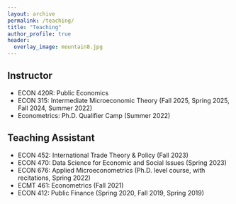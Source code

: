 ```yaml
---
layout: archive
permalink: /teaching/
title: "Teaching"
author_profile: true
header:
  overlay_image: mountain8.jpg
---
```




## Instructor
- ECON 420R: Public Economics
- ECON 315: Intermediate Microeconomic Theory (Fall 2025, Spring 2025, Fall 2024, Summer 2022)
- Econometrics: Ph.D. Qualifier Camp (Summer 2022)
## Teaching Assistant
- ECON 452: International Trade Theory & Policy (Fall 2023)
- ECON 470: Data Science for Economic and Social Issues (Spring 2023)
- ECON 676: Applied Microeconometrics (Ph.D. level course, with recitations, Spring 2022)
- ECMT 461: Econometrics (Fall 2021)
- ECON 412: Public Finance (Spring 2020, Fall 2019, Spring 2019)

